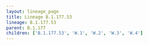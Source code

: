 ```yaml
---
layout: lineage_page
title: Lineage B.1.177.53
lineage: B.1.177.53
parent: B.1.177
children: ['B.1.177.53', 'W.1', 'W.2', 'W.3', 'W.4']
---
```

